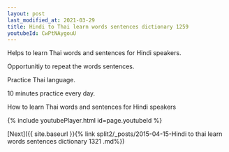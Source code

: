 ```yaml
---
layout: post
last_modified_at: 2021-03-29
title: Hindi to Thai learn words sentences dictionary 1259 
youtubeId: CwPtNAygouU
---
```

 
 
Helps to learn Thai words and sentences for Hindi speakers.

Opportunitiy to repeat the words sentences. 

Practice Thai language. 
 
10 minutes practice every day. 
 
How to learn Thai words and sentences for Hindi speakers 
 
{% include youtubePlayer.html id=page.youtubeId %}
 
 
[Next]({{ site.baseurl }}{% link  split2/_posts/2015-04-15-Hindi to thai learn words sentences dictionary 1321 .md%})
 
